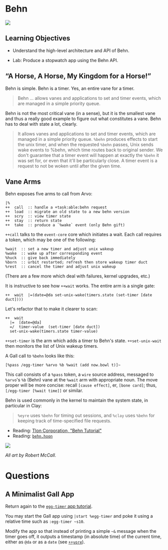 # Behn

![](../img/21-mccall-0.png)

## Learning Objectives

- Understand the high-level architecture and API of Behn.

* Lab: Produce a stopwatch app using the Behn API.

## “A Horse, A Horse, My Kingdom for a Horse!”

Behn is simple. Behn is a timer. Yes, an entire vane for a timer.

> Behn … allows vanes and applications to set and timer events, which are managed in a simple priority queue.

Behn is not the most critical vane (in a sense), but it is the smallest vane and thus a really good example to figure out what constitutes a vane. Behn has to deal with state a lot, clearly.

> It allows vanes and applications to set and timer events, which are managed in a simple priority queue. `%behn` produces effects to start the unix timer, and when the requested `%behn` passes, Unix sends wake events to %behn, which time routes back to original sender. We don't guarantee that a timer event will happen at exactly the `%behn` it was set for, or even that it'll be particularly close. A timer event is a request to not be woken until after the given time.

## Vane Arms

Behn exposes five arms to call from Arvo:

```hoon
|%
++  call  :: handle a +task:able:behn request
++  load  :: migrate an old state to a new behn version
++  scry  :: view timer state
++  stay  :: return state
++  take  :: produce a `%wake` event (only Behn gift)
```

`++call` talks to the `event-core` core which initiates a wait. Each call requires a token, which may be one of the following:

```hoon
%wait  :: set a new timer and adjust unix wakeup
%wake  :: wake up after corresponding event
%huck  :: give back immediately
%born  :: urbit restarted; refresh then store wakeup timer duct
%rest  :: cancel the timer and adjust unix wakeup
```

(There are a few more which deal with failures, kernel upgrades, etc.)

It is instructive to see how `++wait` works. The entire arm is a single gate:

```hoon
++  wait  |=(date=@da set-unix-wake(timers.state (set-timer [date duct])))
```

Let's refactor that to make it clearer to scan:

```hoon
++  wait
  |=  [date=@da]
  =/  timer-value  (set-timer [date duct])
  set-unix-wake(timers.state timer-value)
```

`++set-timer` is the arm which adds a timer to Behn's state. `++set-unix-wait` then monitors the list of Unix wakeup timers.

A Gall call to `%behn` looks like this:

```hoon
[%pass /egg-timer %arvo %b %wait (add now.bowl t)]~
```

This call consists of a `%pass` token, a `wire` source address, messaged to `%arvo`'s `%b` (Behn) vane at the `%wait` arm with appropriate noun. The move proper will be more concise: recall `[cause effect]`, er, `[bone card]`; thus, `[/egg-timer [%wait time]]` or similar.

Behn is used commonly in the kernel to maintain the system state, in particular in Clay:

> `%eyre` uses `%behn` for timing out sessions, and `%clay` uses `%behn` for keeping track of time-specified file requests.

- Reading: [Tlon Corporation, "Behn Tutorial"](https://urbit.org/docs/hoon/hoon-school/hoon-school/behn/)
- Reading: [`behn.hoon`](https://github.com/urbit/urbit/blob/master/pkg/arvo/sys/vane/behn.hoon)

![](../img/21-mccall-1.png)

_All art by Robert McCall._

# Questions

## A Minimalist Gall App

Return again to the [`egg-timer` app tutorial](https://urbit.org/docs/hoon/hoon-school/hoon-school/egg-timer/).

You may start the Gall app using `|start %egg-timer` and poke it using a relative time such as `:egg-timer ~s10`.

Modify the app so that instead of printing a simple `~&` message when the timer goes off, it outputs a timestamp (in absolute time) of the current time, either as `@da` or as a `date` (see [`++yore`](https://urbit.org/docs/reference/library/3c/#yore)).
